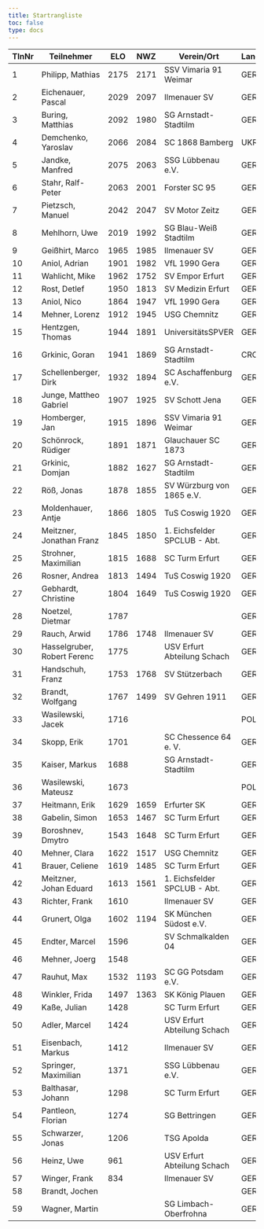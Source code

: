 ```yaml
---
title: Startrangliste
toc: false
type: docs
---
```


| TlnNr | Teilnehmer                  | ELO  | NWZ  | Verein/Ort                   | Land | Geburtsjahr | FideKenn. | PKZ      |
| ----- | --------------------------- | ---- | ---- | ---------------------------- | ---- | ----------- | --------- | -------- |
| 1     | Philipp, Mathias            | 2175 | 2171 | SSV Vimaria 91 Weimar        | GER  | 1999        | 12958883  | 10269201 |
| 2     | Eichenauer, Pascal          | 2029 | 2097 | Ilmenauer SV                 | GER  | 1999        | 12991848  | 10276112 |
| 3     | Buring, Matthias            | 2092 | 1980 | SG Arnstadt-Stadtilm         | GER  | 1981        | 4675134   | 10028474 |
| 4     | Demchenko, Yaroslav         | 2066 | 2084 | SC 1868 Bamberg              | UKR  | 2007        | 14186667  | 10794860 |
| 5     | Jandke, Manfred             | 2075 | 2063 | SSG Lübbenau e.V.            | GER  | 1953        | 4642074   | 10094165 |
| 6     | Stahr, Ralf-Peter           | 2063 | 2001 | Forster SC 95                | GER  | 1958        | 4661745   | 10212741 |
| 7     | Pietzsch, Manuel            | 2042 | 2047 | SV Motor Zeitz               | GER  | 1986        | 4660404   | 10164540 |
| 8     | Mehlhorn, Uwe               | 2019 | 1992 | SG Blau-Weiß Stadtilm        | GER  | 1961        | 4619552   | 10139500 |
| 9     | Geißhirt, Marco             | 1965 | 1985 | Ilmenauer SV                 | GER  | 1990        | 4610563   | 10059257 |
| 10    | Aniol, Adrian               | 1901 | 1982 | VfL 1990 Gera                | GER  | 2005        | 16229967  | 10406227 |
| 11    | Wahlicht, Mike              | 1962 | 1752 | SV Empor Erfurt              | GER  | 1964        | 24677434  | 10233550 |
| 12    | Rost, Detlef                | 1950 | 1813 | SV Medizin Erfurt            | GER  | 1962        | 4633156   | 10180917 |
| 13    | Aniol, Nico                 | 1864 | 1947 | VfL 1990 Gera                | GER  | 2010        | 16287096  | 10695221 |
| 14    | Mehner, Lorenz              | 1912 | 1945 | USG Chemnitz                 | GER  | 2008        | 16293096  | 10701073 |
| 15    | Hentzgen, Thomas            | 1944 | 1891 | UniversitätsSPVER            | GER  | 1975        | 4652347   | 10080877 |
| 16    | Grkinic, Goran              | 1941 | 1869 | SG Arnstadt-Stadtilm         | CRO  | 1964        | 14509121  | 10657157 |
| 17    | Schellenberger, Dirk        | 1932 | 1894 | SC Aschaffenburg e.V.        | GER  | 1967        | 16284097  | 10188155 |
| 18    | Junge, Mattheo Gabriel      | 1907 | 1925 | SV Schott Jena               | GER  | 2012        | 34605908  | 10735175 |
| 19    | Homberger, Jan              | 1915 | 1896 | SSV Vimaria 91 Weimar        | GER  | 1997        | 12995584  | 10088771 |
| 20    | Schönrock, Rüdiger          | 1891 | 1871 | Glauchauer SC 1873           | GER  | 1962        | 4690940   | 10197367 |
| 21    | Grkinic, Domjan             | 1882 | 1627 | SG Arnstadt-Stadtilm         | GER  | 2001        | 356284874 | 10717889 |
| 22    | Röß, Jonas                  | 1878 | 1855 | SV Würzburg von 1865 e.V.    | GER  | 2000        | 16288254  | 10713938 |
| 23    | Moldenhauer, Antje          | 1866 | 1805 | TuS Coswig 1920              | GER  | 1971        | 12984884  | 10145860 |
| 24    | Meitzner, Jonathan Franz    | 1845 | 1850 | 1. Eichsfelder SPCLUB - Abt. | GER  | 2014        | 34616110  | 10768635 |
| 25    | Strohner, Maximilian        | 1815 | 1688 | SC Turm Erfurt               | GER  | 1993        | 34660607  | 10218260 |
| 26    | Rosner, Andrea              | 1813 | 1494 | TuS Coswig 1920              | GER  | 1971        | 12984914  | 10180717 |
| 27    | Gebhardt, Christine         | 1804 | 1649 | TuS Coswig 1920              | GER  | 1968        | 16205790  | 10058480 |
| 28    | Noetzel, Dietmar            | 1787 |      |                              | GER  | 1956        | 24643467  |          |
| 29    | Rauch, Arwid                | 1786 | 1748 | Ilmenauer SV                 | GER  | 2003        | 16215923  | 10283822 |
| 30    | Hasselgruber, Robert Ferenc | 1775 |      | USV Erfurt Abteilung Schach  | GER  | 1999        | 34692908  | 10793145 |
| 31    | Handschuh, Franz            | 1753 | 1768 | SV Stützerbach               | GER  | 1948        | 34602615  | 10073513 |
| 32    | Brandt, Wolfgang            | 1767 | 1499 | SV Gehren 1911               | GER  | 1960        | 16202465  | 10257345 |
| 33    | Wasilewski, Jacek           | 1716 |      |                              | POL  | 1981        | 41802756  |          |
| 34    | Skopp, Erik                 | 1701 |      | SC Chessence 64 e. V.        | GER  | 1999        | 16201914  |          |
| 35    | Kaiser, Markus              | 1688 |      | SG Arnstadt-Stadtilm         | GER  | 2009        | 34699694  | 10771939 |
| 36    | Wasilewski, Mateusz         | 1673 |      |                              | POL  | 2013        | 21092290  |          |
| 37    | Heitmann, Erik              | 1629 | 1659 | Erfurter SK                  | GER  | 2012        | 34608940  | 10764825 |
| 38    | Gabelin, Simon              | 1653 | 1467 | SC Turm Erfurt               | GER  | 2000        | 34679928  | 10842701 |
| 39    | Boroshnev, Dmytro           | 1543 | 1648 | SC Turm Erfurt               | GER  | 2014        | 34163611  | 10868643 |
| 40    | Mehner, Clara               | 1622 | 1517 | USG Chemnitz                 | GER  | 2011        | 34612165  | 10721535 |
| 41    | Brauer, Celiene             | 1619 | 1485 | SC Turm Erfurt               | GER  | 2009        | 34663622  | 10724741 |
| 42    | Meitzner, Johan Eduard      | 1613 | 1561 | 1. Eichsfelder SPCLUB - Abt. | GER  | 2011        | 34623612  | 10768633 |
| 43    | Richter, Frank              | 1610 |      | Ilmenauer SV                 | GER  | 1969        | 16279727  | 10175929 |
| 44    | Grunert, Olga               | 1602 | 1194 | SK München Südost e.V.       | GER  | 1975        | 16249810  | 10625166 |
| 45    | Endter, Marcel              | 1596 |      | SV Schmalkalden 04           | GER  | 2000        | 34693980  | 10827525 |
| 46    | Mehner, Joerg               | 1548 |      |                              | GER  | 1973        | 34613331  |          |
| 47    | Rauhut, Max                 | 1532 | 1193 | SC GG Potsdam e.V.           | GER  | 2013        | 16292545  | 10741177 |
| 48    | Winkler, Frida              | 1497 | 1363 | SK König Plauen              | GER  | 2012        | 34622322  | 10696879 |
| 49    | Kaße, Julian                | 1428 |      | SC Turm Erfurt               | GER  | 2006        | 533011346 | 10588483 |
| 50    | Adler, Marcel               | 1424 |      | USV Erfurt Abteilung Schach  | GER  | 1979        | 533007276 | 10804293 |
| 51    | Eisenbach, Markus           | 1412 |      | Ilmenauer SV                 | GER  | 1984        | 34663630  | 10043553 |
| 52    | Springer, Maximilian        | 1371 |      | SSG Lübbenau e.V.            | GER  | 2002        | 16292103  | 10433145 |
| 53    | Balthasar, Johann           | 1298 |      | SC Turm Erfurt               | GER  | 2013        | 533015678 | 10809961 |
| 54    | Pantleon, Florian           | 1274 |      | SG Bettringen                | GER  | 1999        | 533016836 | 10535931 |
| 55    | Schwarzer, Jonas            | 1206 |      | TSG Apolda                   | GER  | 2006        | 34686223  | 10829349 |
| 56    | Heinz, Uwe                  | 961  |      | USV Erfurt Abteilung Schach  | GER  | 1973        | 533015910 | 10760057 |
| 57    | Winger, Frank               | 834  |      | Ilmenauer SV                 | GER  | 1964        | 16233069  | 10651767 |
| 58    | Brandt, Jochen              |      |      |                              | GER  | 1959        | 12944840  |          |
| 59    | Wagner, Martin              |      |      | SG Limbach-Oberfrohna        | GER  | 1994        | 533015740 | 10876631 |
